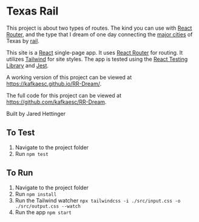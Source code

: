 # Texas Rail

This project is about two types of routes. The kind you can use with [React Router](https://reactrouter.com/), and the type that I dream of one day connecting the [major cities](https://en.wikipedia.org/wiki/Texas_Triangle) of Texas by [rail](https://en.wikipedia.org/wiki/High-speed_rail).

This site is a [React](https://reactjs.org) single-page app. It uses [React Router](https://reactrouter.com/) for routing. It utilizes [Tailwind](https://tailwindcss.com) for site styles. The app is tested using the [React Testing Library](https://testing-library.com/docs/react-testing-library/intro/) and [Jest](https://jestjs.io).

A working version of this project can be viewed at https://kafkaesc.github.io/RR-Dream/.

The full code for this project can be viewed at https://github.com/kafkaesc/RR-Dream.

Built by Jared Hettinger

## To Test

1. Navigate to the project folder
1. Run `npm test`

## To Run

1. Navigate to the project folder
1. Run `npm install`
1. Run the Tailwind watcher `npx tailwindcss -i ./src/input.css -o ./src/output.css --watch`
1. Run the app `npm start`
